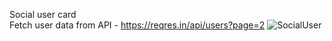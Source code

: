 Social user card <br>
Fetch user data from API - https://reqres.in/api/users?page=2
![SocialUser](https://user-images.githubusercontent.com/43489006/131519522-709bcfd2-2311-4280-b376-d9836898c4ff.png)

